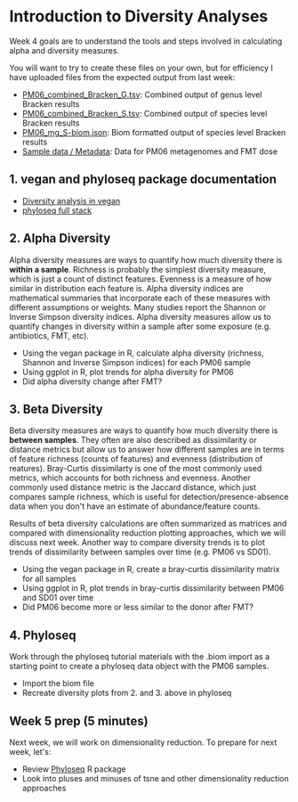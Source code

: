 # Introduction to Diversity Analyses

Week 4 goals are to understand the tools and steps involved in calculating alpha and diversity measures.

You will want to try to create these files on your own, but for efficiency I have uploaded files from the expected output from last week:

- [PM06_combined_Bracken_G.tsv](PM06_combined_Bracken_G.tsv): Combined output of genus level Bracken results
- [PM06_combined_Bracken_S.tsv](PM06_combined_Bracken_S.tsv): Combined output of species level Bracken results
- [PM06_mg_S-biom.json](PM06_mg_S-biom.json): Biom formatted output of species level Bracken results
- [Sample data / Metadata](PM06_metadata.tsv): Data for PM06 metagenomes and FMT dose

## 1. vegan and phyloseq package documentation

- [Diversity analysis in vegan](https://cran.r-project.org/web/packages/vegan/vignettes/diversity-vegan.pdf)
- [phyloseq full stack](https://f1000research.com/articles/5-1492/v1)

## 2. Alpha Diversity

Alpha diversity measures are ways to quantify how much diversity there is **within a sample**. Richness is probably the simplest diversity measure, which is just a count of distinct features. Evenness is a measure of how similar in distribution each feature is. Alpha diversity indices are mathematical summaries that incorporate each of these measures with different assumptions or weights. Many studies report the Shannon or Inverse Simpson diversity indices. Alpha diversity measures allow us to quantify changes in diversity within a sample after some exposure (e.g. antibiotics, FMT, etc).

- Using the vegan package in R, calculate alpha diversity (richness, Shannon and Inverse Simpson indices) for each PM06 sample
- Using ggplot in R, plot trends for alpha diversity for PM06
- Did alpha diversity change after FMT?

## 3. Beta Diversity

Beta diversity measures are ways to quantify how much diversity there is **between samples**. They often are also described as dissimilarity or distance metrics but allow us to answer how different samples are in terms of feature richness (counts of features) and evenness (distribution of reatures). Bray-Curtis dissimilarty is one of the most commonly used metrics, which accounts for both richness and evenness. Another commonly used distance metric is the Jaccard distance, which just compares sample richness, which is useful for detection/presence-absence data when you don't have an estimate of abundance/feature counts.

Results of beta diversity calculations are often summarized as matrices and compared with dimensionality reduction plotting approaches, which we will discuss next week. Another way to compare diversity trends is to plot trends of dissimilarity between samples over time (e.g. PM06 vs SD01).

- Using the vegan package in R, create a bray-curtis dissimilarity matrix for all samples
- Using ggplot in R, plot trends in bray-curtis dissimilarity between PM06 and SD01 over time
- Did PM06 become more or less similar to the donor after FMT?

## 4. Phyloseq

Work through the phyloseq tutorial materials with the .biom import as a starting point to create a phyloseq data object with the PM06 samples.

- Import the biom file 
- Recreate diversity plots from 2. and 3. above in phyloseq

## Week 5 prep (5 minutes)

Next week, we will work on dimensionality reduction. To prepare for next week, let's:

- Review [Phyloseq](https://joey711.github.io/phyloseq/index.html) R package
- Look into pluses and minuses of tsne and other dimensionality reduction approaches
